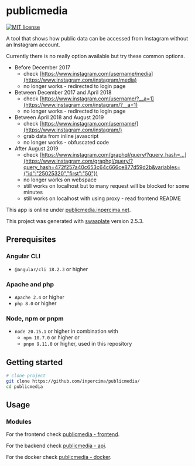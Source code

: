 # publicmedia

[![MIT license](https://img.shields.io/badge/license-MIT-blue.svg)](./LICENSE.md)

A tool that shows how public data can be accessed from Instagram without an Instagram account.

Currently there is no really option available but try these common options.

* Before December 2017
  * check [https://www.instagram.com/username/media](https://www.instagram.com/instagram/media)
  * no longer works - redirected to login page
* Between December 2017 and April 2018
  * check [https://www.instagram.com/username/?__a=1](https://www.instagram.com/instagram/?__a=1)
  * no longer works - redirected to login page
* Between April 2018 and August 2019
  * check [https://www.instagram.com/username/](https://www.instagram.com/instagram/)
  * grab data from inline javascript
  * no longer works - obfuscated code
* After August 2019
  * check [https://www.instagram.com/graphql/query/?query_hash=...](https://www.instagram.com/graphql/query/?query_hash=472f257a40c653c64c666ce877d59d2b&variables={"id":"25025320","first":"50"})
  * no longer works on webspace
  * still works on localhost but to many request will be blocked for some minutes
  * still works on localhost with using proxy - read frontend README

This app is online under [publicmedia.inpercima.net](http://publicmedia.inpercima.net).

This project was generated with [swaaplate](https://github.com/inpercima/swaaplate) version 2.5.3.

## Prerequisites

### Angular CLI

* `@angular/cli 18.2.3` or higher

### Apache and php

* `Apache 2.4` or higher
* `php 8.0` or higher

### Node, npm or pnpm

* `node 20.15.1` or higher in combination with
  * `npm 10.7.0` or higher or
  * `pnpm 9.11.0` or higher, used in this repository

## Getting started

```bash
# clone project
git clone https://github.com/inpercima/publicmedia/
cd publicmedia
```

## Usage

### Modules

For the frontend check [publicmedia - frontend](./frontend).

For the backend check [publicmedia - api](./api).

For the docker check [publicmedia - docker](./README_docker.md).
